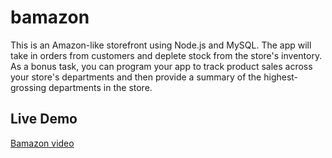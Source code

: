 # bamazon
This is an Amazon-like storefront using Node.js and MySQL. The app will take in orders from customers and deplete stock from the store's inventory. As a bonus task, you can program your app to track product sales across your store's departments and then provide a summary of the highest-grossing departments in the store.

## Live Demo

[Bamazon video](https://youtu.be/9pNzye5gVYM)







